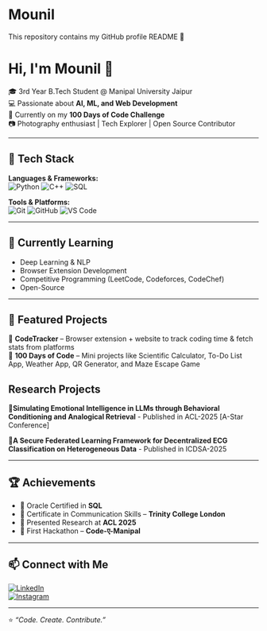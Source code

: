 # Mounil
This repository contains my GitHub profile README 🚀

# Hi, I'm Mounil 👋  

🎓 3rd Year B.Tech Student @ Manipal University Jaipur  
💻 Passionate about **AI, ML, and Web Development**  
📌 Currently on my **100 Days of Code Challenge**  
📷 Photography enthusiast | Tech Explorer | Open Source Contributor  

---

## 🔧 Tech Stack  
**Languages & Frameworks:**  
![Python](https://img.shields.io/badge/Python-3776AB?style=for-the-badge&logo=python&logoColor=white)
![C++](https://img.shields.io/badge/C++-00599C?style=for-the-badge&logo=cplusplus&logoColor=white)
![SQL](https://img.shields.io/badge/SQL-4479A1?style=for-the-badge&logo=postgresql&logoColor=white)

**Tools & Platforms:**  
![Git](https://img.shields.io/badge/Git-F05032?style=for-the-badge&logo=git&logoColor=white)
![GitHub](https://img.shields.io/badge/GitHub-181717?style=for-the-badge&logo=github&logoColor=white)
![VS Code](https://img.shields.io/badge/VSCode-0078D4?style=for-the-badge&logo=visualstudiocode&logoColor=white)

---

## 🌱 Currently Learning  
- Deep Learning & NLP  
- Browser Extension Development  
- Competitive Programming (LeetCode, Codeforces, CodeChef)
- Open-Source

---

## 📌 Featured Projects  
🔹 **CodeTracker** – Browser extension + website to track coding time & fetch stats from platforms    
🔹 **100 Days of Code** – Mini projects like Scientific Calculator, To-Do List App, Weather App, QR Generator, and Maze Escape Game  

## Research Projects
🔹**Simulating Emotional Intelligence in LLMs through Behavioral Conditioning and Analogical Retrieval** - Published in ACL-2025 [A-Star Conference]

🔹**A Secure Federated Learning Framework for Decentralized ECG Classification on Heterogeneous Data** - Published in ICDSA-2025 

---

## 🏆 Achievements  
- 🥇 Oracle Certified in **SQL**  
- 📜 Certificate in Communication Skills – **Trinity College London**  
- 🎤 Presented Research at **ACL 2025**  
- 🚀 First Hackathon – **Code-ए-Manipal**  

---

## 📫 Connect with Me  
[![LinkedIn](https://img.shields.io/badge/LinkedIn-0A66C2?style=for-the-badge&logo=linkedin&logoColor=white)](www.linkedin.com/in/mounil-kankhara-ab90122a4)  
[![Instagram](https://img.shields.io/badge/Instagram-E4405F?style=for-the-badge&logo=instagram&logoColor=white)](https://www.instagram.com/mounil_2005?igsh=MXMzMmY0OG1kZjA1&utm_source=qr) 

---

⭐️ _“Code. Create. Contribute.”_  
